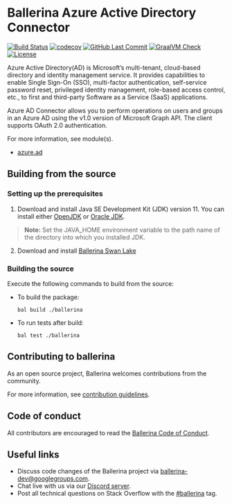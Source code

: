 Ballerina Azure Active Directory Connector
===================

[![Build Status](https://github.com/ballerina-platform/module-ballerinax-azure.ad/workflows/CI/badge.svg)](https://github.com/ballerina-platform/module-ballerinax-msgraph-teams/actions?query=workflow%3ACI)
[![codecov](https://codecov.io/gh/ballerina-platform/module-ballerinax-azure.ad/branch/master/graph/badge.svg)](https://codecov.io/gh/ballerina-platform/module-ballerinax-azure.ad)
[![GitHub Last Commit](https://img.shields.io/github/last-commit/ballerina-platform/module-ballerinax-azure.ad.svg)](https://github.com/ballerina-platform/module-ballerinax-msgraph-teams/commits/master)
[![GraalVM Check](https://github.com/ballerina-platform/module-ballerinax-azure.ad/actions/workflows/build-with-bal-test-native.yml/badge.svg)](https://github.com/ballerina-platform/module-ballerinax-azure.ad/actions/workflows/build-with-bal-test-native.yml)
[![License](https://img.shields.io/badge/License-Apache%202.0-blue.svg)](https://opensource.org/licenses/Apache-2.0)

Azure Active Directory(AD) is Microsoft’s multi-tenant, cloud-based directory and identity management service. It provides capabilities to enable Single Sign-On (SSO), multi-factor authentication, self-service password reset, privileged identity management, role-based access control, etc., to first and third-party Software as a Service (SaaS) applications.

Azure AD Connector allows you to perform operations on users and groups in an Azure AD using the v1.0 version of Microsoft Graph API. The client supports OAuth 2.0 authentication.

For more information, see module(s).
- [azure.ad](aad/Module.md)

## Building from the source
### Setting up the prerequisites
1.  Download and install Java SE Development Kit (JDK) version 11. You can install either [OpenJDK](https://adoptopenjdk.net/) or [Oracle JDK](https://www.oracle.com/java/technologies/javase-jdk11-downloads.html).
   > **Note:** Set the JAVA_HOME environment variable to the path name of the directory into which you installed JDK.
 
2. Download and install [Ballerina Swan Lake](https://ballerina.io/)
 
### Building the source
 
Execute the following commands to build from the source:
 
- To build the package:
   ```   
   bal build ./ballerina
   ```
- To run tests after build:
   ```
   bal test ./ballerina
   ```
## Contributing to ballerina
 
As an open source project, Ballerina welcomes contributions from the community.
 
For more information, see [contribution guidelines](https://github.com/ballerina-platform/ballerina-lang/blob/master/CONTRIBUTING.md).
 
## Code of conduct
 
All contributors are encouraged to read the [Ballerina Code of Conduct](https://ballerina.io/code-of-conduct).
 
## Useful links
 
* Discuss code changes of the Ballerina project via [ballerina-dev@googlegroups.com](mailto:ballerina-dev@googlegroups.com).
* Chat live with us via our [Discord server](https://discord.gg/ballerinalang).
* Post all technical questions on Stack Overflow with the [#ballerina](https://stackoverflow.com/questions/tagged/ballerina) tag.
